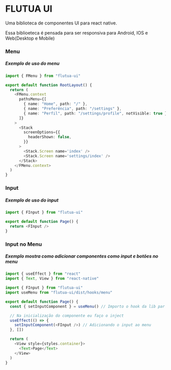 # FLUTUA UI

Uma biblioteca de componentes UI para react native.

Essa biblioeteca é pensada para ser responsiva para Android, IOS e Web(Desktop e Mobile)

### Menu

##### Exemplo de uso do menu

```ts
import { FMenu } from "flutua-ui"

export default function RootLayout() {
  return (
    <FMenu.context
      pathsMenu={[
        { name: "Home", path: "/" },
        { name: "Preferência", path: "/settings" },
        { name: "Perfil", path: "/settings/profile", notVisible: true }, // Um rota que não será mostrada no menu
      ]}
    >
      <Stack
        screenOptions={{
          headerShown: false,
        }}
      >
        <Stack.Screen name='index' />
        <Stack.Screen name='settings/index' />
      </Stack>
    </FMenu.context>
  )
}
```

### Input

##### Exemplo de uso do input

```ts
import { FInput } from "flutua-ui"

export default function Page() {
  return <FInput />
}
```

### Input no Menu

##### Exemplo mostra como adicionar componentes como input e botões no menu

```ts
import { useEffect } from "react"
import { Text, View } from "react-native"

import { FInput } from "flutua-ui"
import useMenu from "flutua-ui/dist/hooks/menu"

export default function Page() {
  const { setInputComponent } = useMenu() // Importo o hook da lib par adicionar o input

  // Na inicialização do componente eu faço o inject
  useEffect(() => {
    setInputComponent(<FInput />) // Adicionando o input ao menu
  }, [])

  return (
    <View style={styles.container}>
      <Text>Page</Text>
    </View>
  )
}
```
